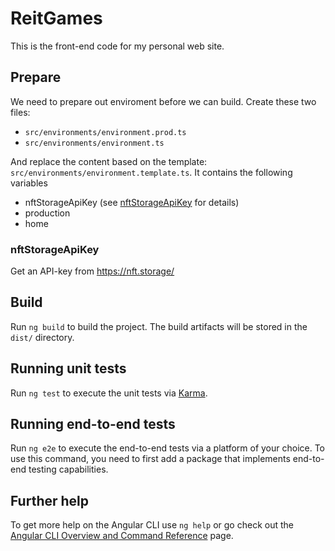 # ReitGames

This is the front-end code for my personal web site.

## Prepare

We need to prepare out enviroment before we can build.
Create these two files:

- `src/environments/environment.prod.ts`
- `src/environments/environment.ts`

And replace the content based on the template: `src/environments/environment.template.ts`.
It contains the following variables

- nftStorageApiKey (see <a href="#nftStorageApiKey">nftStorageApiKey</a> for details)
- production
- home

### nftStorageApiKey

Get an API-key from https://nft.storage/

## Build

Run `ng build` to build the project. The build artifacts will be stored in the `dist/` directory.

## Running unit tests

Run `ng test` to execute the unit tests via [Karma](https://karma-runner.github.io).

## Running end-to-end tests

Run `ng e2e` to execute the end-to-end tests via a platform of your choice. To use this command, you need to first add a package that implements end-to-end testing capabilities.

## Further help

To get more help on the Angular CLI use `ng help` or go check out the [Angular CLI Overview and Command Reference](https://angular.io/cli) page.
